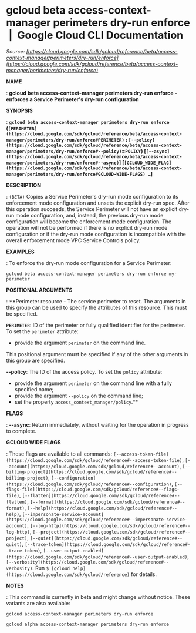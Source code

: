 # gcloud beta access-context-manager perimeters dry-run enforce  |  Google Cloud CLI Documentation

*Source: [https://cloud.google.com/sdk/gcloud/reference/beta/access-context-manager/perimeters/dry-run/enforce](https://cloud.google.com/sdk/gcloud/reference/beta/access-context-manager/perimeters/dry-run/enforce)*

**NAME**

: **gcloud beta access-context-manager perimeters dry-run enforce - enforces a Service Perimeter's dry-run configuration**

**SYNOPSIS**

: **`gcloud beta access-context-manager perimeters dry-run enforce` (`[PERIMETER](https://cloud.google.com/sdk/gcloud/reference/beta/access-context-manager/perimeters/dry-run/enforce#PERIMETER)` : `[--policy](https://cloud.google.com/sdk/gcloud/reference/beta/access-context-manager/perimeters/dry-run/enforce#--policy)`=`POLICY`) [`[--async](https://cloud.google.com/sdk/gcloud/reference/beta/access-context-manager/perimeters/dry-run/enforce#--async)`] [`[GCLOUD_WIDE_FLAG](https://cloud.google.com/sdk/gcloud/reference/beta/access-context-manager/perimeters/dry-run/enforce#GCLOUD-WIDE-FLAGS) …`]**

**DESCRIPTION**

: `(BETA)` Copies a Service Perimeter's dry-run mode configuration to
its enforcement mode configuration and unsets the explicit dry-run spec. After
this operation succeeds, the Service Perimeter will not have an explicit dry-run
mode configuration, and, instead, the previous dry-run mode configuration will
become the enforcement mode configuration. The operation will not be performed
if there is no explicit dry-run mode configuration or if the dry-run mode
configuration is incompatible with the overall enforcement mode VPC Service
Controls policy.

**EXAMPLES**

: To enforce the dry-run mode configuration for a Service Perimeter:

```
gcloud beta access-context-manager perimeters dry-run enforce my-perimeter
```

**POSITIONAL ARGUMENTS**

: **Perimeter resource - The service perimeter to reset. The arguments in this group
can be used to specify the attributes of this resource.
This must be specified.

**`PERIMETER`**:
ID of the perimeter or fully qualified identifier for the perimeter.
To set the `perimeter` attribute:

- provide the argument `perimeter` on the command line.

This positional argument must be specified if any of the other arguments in this
group are specified.

**--policy**:
The ID of the access policy.
To set the `policy` attribute:

- provide the argument `perimeter` on the command line with a fully
specified name;
- provide the argument `--policy` on the command line;
- set the property `access_context_manager/policy`.**

**FLAGS**

: **--async**:
Return immediately, without waiting for the operation in progress to complete.

**GCLOUD WIDE FLAGS**

: These flags are available to all commands: `[--access-token-file](https://cloud.google.com/sdk/gcloud/reference#--access-token-file)`,
`[--account](https://cloud.google.com/sdk/gcloud/reference#--account)`, `[--billing-project](https://cloud.google.com/sdk/gcloud/reference#--billing-project)`,
`[--configuration](https://cloud.google.com/sdk/gcloud/reference#--configuration)`,
`[--flags-file](https://cloud.google.com/sdk/gcloud/reference#--flags-file)`,
`[--flatten](https://cloud.google.com/sdk/gcloud/reference#--flatten)`, `[--format](https://cloud.google.com/sdk/gcloud/reference#--format)`, `[--help](https://cloud.google.com/sdk/gcloud/reference#--help)`, `[--impersonate-service-account](https://cloud.google.com/sdk/gcloud/reference#--impersonate-service-account)`,
`[--log-http](https://cloud.google.com/sdk/gcloud/reference#--log-http)`,
`[--project](https://cloud.google.com/sdk/gcloud/reference#--project)`, `[--quiet](https://cloud.google.com/sdk/gcloud/reference#--quiet)`, `[--trace-token](https://cloud.google.com/sdk/gcloud/reference#--trace-token)`, `[--user-output-enabled](https://cloud.google.com/sdk/gcloud/reference#--user-output-enabled)`,
`[--verbosity](https://cloud.google.com/sdk/gcloud/reference#--verbosity)`.
Run `$ [gcloud help](https://cloud.google.com/sdk/gcloud/reference)` for details.

**NOTES**

: This command is currently in beta and might change without notice. These
variants are also available:

```
gcloud access-context-manager perimeters dry-run enforce
```

```
gcloud alpha access-context-manager perimeters dry-run enforce
```
